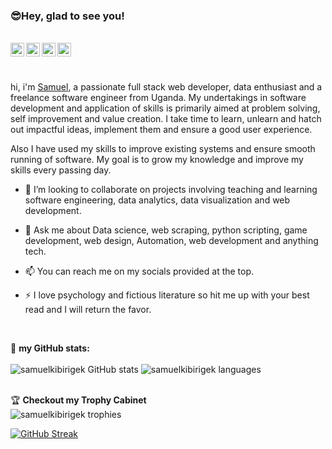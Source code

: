 ### 😎Hey, glad to see you! 
<br/>

<a href="https://instagram.com/samuelkibirige?igshid=ZDdkNTZiNTM=">
  <img align="left" alt="Abhishek's Instagram" width="22px" src="https://raw.githubusercontent.com/hussainweb/hussainweb/main/icons/instagram.png" />
<a href="https://discord.gg/samuel kk#3786">
  <img align="left" alt="Kibirige's Discord" width="22px" src="https://raw.githubusercontent.com/peterthehan/peterthehan/master/assets/discord.svg" />
</a>
<a href="https://twitter.com/samuelkibirige">
  <img align="left" alt="Kibirige Samuel K | Twitter" width="22px" src="https://raw.githubusercontent.com/peterthehan/peterthehan/master/assets/twitter.svg" />
</a>
<a href="https://www.linkedin.com/in/kalule-samuel-kibirige/">
  <img align="left" alt="Sameul Kibirige's LinkedIN" width="22px" src="https://raw.githubusercontent.com/peterthehan/peterthehan/master/assets/linkedin.svg" />
</a>

<br/><br/>
  
 hi, i'm [Samuel](https://#), a passionate full stack web developer, data enthusiast and a freelance software engineer from Uganda. My undertakings in software development and application of skills is primarily aimed at problem solving, self improvement and value creation. I take time to learn, unlearn and hatch out impactful ideas, implement them and ensure a good user experience. 

Also I have used my skills to improve existing systems and ensure smooth running of software. My goal is to grow my knowledge and improve my skills every passing day.

- 👯 I’m looking to collaborate on projects involving teaching and learning software engineering, data analytics, data visualization and web development.
- 💬 Ask me about Data science, web scraping, python scripting, game development, web design, Automation, web development and anything tech.
- 📫 You can reach me on my socials provided at the top.
- ⚡ I love psychology and fictious literature so hit me up with your best read and I will return the favor.

  <br/>
<!-- Setting up the stats card and the languages card-->
🚧 **my GitHub stats:**
<br/><br/>
<a align="center"> <img src="https://github-readme-stats.vercel.app/api?username=samuelkibirigek&show_icons=true&theme=cobalt" alt="samuelkibirigek GitHub stats" />
  <a/>
<a align="center"> <img src="https://github-readme-stats.vercel.app/api/top-langs/?username=samuelkibirigek&layout=compact&theme=transparent&hide_border=true" alt="samuelkibirigek languages" />
  <a/>
<br/><br/>

<!-- Adding a trophies section to my GitHub profile -->
🏆 **Checkout my Trophy Cabinet**
<br/>
<a align="center"> <img src="https://github-profile-trophy.vercel.app/?username=samuelkibirigek&theme=gruvbox&row=1)" alt="samuelkibirigek trophies"> <a/>
  
<!--Setting up the streak stats-->  
[![GitHub Streak](http://github-readme-streak-stats.herokuapp.com?user=samuelkibirigek&theme=cobalt&hide_border=true)](https://git.io/streak-stats)
  
